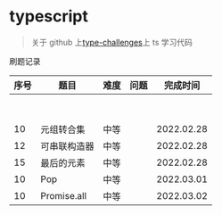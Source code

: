 # typescript

> 关于 github 上[type-challenges](https://github.com/type-challenges/type-challenges)上 ts 学习代码

刷题记录

| 序号 | 题目         | 难度 | 问题 | 完成时间   |
| ---- | ------------ | ---- | ---- | ---------- |
|      |              |      |      |            |
|      |              |      |      |            |
|      |              |      |      |            |
|      |              |      |      |            |
|      |              |      |      |            |
|      |              |      |      |            |
|      |              |      |      |            |
|      |              |      |      |            |
| 10   | 元组转合集   | 中等 |      | 2022.02.28 |
| 12   | 可串联构造器 | 中等 |      | 2022.02.28 |
| 15   | 最后的元素   | 中等 |      | 2022.02.28 |
| 10   | Pop          | 中等 |      | 2022.03.01 |
| 10   | Promise.all  | 中等 |      | 2022.03.02 |
